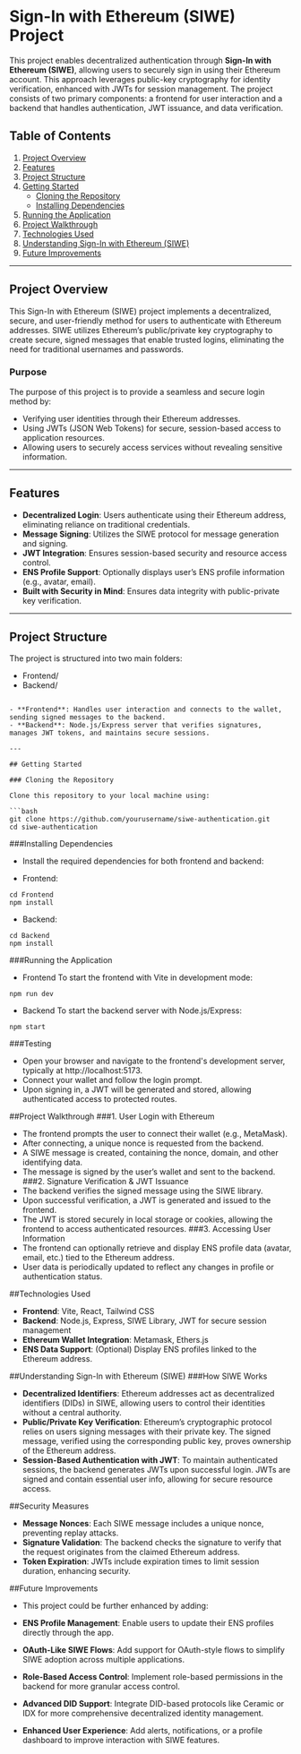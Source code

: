 # Sign-In with Ethereum (SIWE) Project

This project enables decentralized authentication through **Sign-In with Ethereum (SIWE)**, allowing users to securely sign in using their Ethereum account. This approach leverages public-key cryptography for identity verification, enhanced with JWTs for session management. The project consists of two primary components: a frontend for user interaction and a backend that handles authentication, JWT issuance, and data verification.

## Table of Contents

1. [Project Overview](#project-overview)
2. [Features](#features)
3. [Project Structure](#project-structure)
4. [Getting Started](#getting-started)
   - [Cloning the Repository](#cloning-the-repository)
   - [Installing Dependencies](#installing-dependencies)
5. [Running the Application](#running-the-application)
6. [Project Walkthrough](#project-walkthrough)
7. [Technologies Used](#technologies-used)
8. [Understanding Sign-In with Ethereum (SIWE)](#understanding-sign-in-with-ethereum-siwe)
9. [Future Improvements](#future-improvements)

---

## Project Overview

This Sign-In with Ethereum (SIWE) project implements a decentralized, secure, and user-friendly method for users to authenticate with Ethereum addresses. SIWE utilizes Ethereum’s public/private key cryptography to create secure, signed messages that enable trusted logins, eliminating the need for traditional usernames and passwords.

### Purpose

The purpose of this project is to provide a seamless and secure login method by:
- Verifying user identities through their Ethereum addresses.
- Using JWTs (JSON Web Tokens) for secure, session-based access to application resources.
- Allowing users to securely access services without revealing sensitive information.

---

## Features

- **Decentralized Login**: Users authenticate using their Ethereum address, eliminating reliance on traditional credentials.
- **Message Signing**: Utilizes the SIWE protocol for message generation and signing.
- **JWT Integration**: Ensures session-based security and resource access control.
- **ENS Profile Support**: Optionally displays user’s ENS profile information (e.g., avatar, email).
- **Built with Security in Mind**: Ensures data integrity with public-private key verification.

---

## Project Structure

The project is structured into two main folders:

- Frontend/
- Backend/

```

- **Frontend**: Handles user interaction and connects to the wallet, sending signed messages to the backend.
- **Backend**: Node.js/Express server that verifies signatures, manages JWT tokens, and maintains secure sessions.

---

## Getting Started

### Cloning the Repository

Clone this repository to your local machine using:

```bash
git clone https://github.com/yourusername/siwe-authentication.git
cd siwe-authentication
```

###Installing Dependencies
- Install the required dependencies for both frontend and backend:

- Frontend:
```
cd Frontend
npm install
```

- Backend:
```
cd Backend
npm install
```

###Running the Application
- Frontend
To start the frontend with Vite in development mode:
```
npm run dev
```
- Backend
To start the backend server with Node.js/Express:
```
npm start
```

###Testing
- Open your browser and navigate to the frontend's development server, typically at http://localhost:5173.
- Connect your wallet and follow the login prompt.
- Upon signing in, a JWT will be generated and stored, allowing authenticated access to protected routes.

##Project Walkthrough
###1. User Login with Ethereum
- The frontend prompts the user to connect their wallet (e.g., MetaMask).
- After connecting, a unique nonce is requested from the backend.
- A SIWE message is created, containing the nonce, domain, and other identifying data.
- The message is signed by the user’s wallet and sent to the backend.
###2. Signature Verification & JWT Issuance
- The backend verifies the signed message using the SIWE library.
- Upon successful verification, a JWT is generated and issued to the frontend.
- The JWT is stored securely in local storage or cookies, allowing the frontend to access authenticated resources.
###3. Accessing User Information
- The frontend can optionally retrieve and display ENS profile data (avatar, email, etc.) tied to the Ethereum address.
- User data is periodically updated to reflect any changes in profile or authentication status.
  
##Technologies Used
- **Frontend**: Vite, React, Tailwind CSS
- **Backend**: Node.js, Express, SIWE Library, JWT for secure session management
- **Ethereum Wallet Integration**: Metamask, Ethers.js
- **ENS Data Support**: (Optional) Display ENS profiles linked to the Ethereum address.

##Understanding Sign-In with Ethereum (SIWE)
###How SIWE Works
- **Decentralized Identifiers**: Ethereum addresses act as decentralized identifiers (DIDs) in SIWE, allowing users to control their identities without a central authority.
- **Public/Private Key Verification**: Ethereum’s cryptographic protocol relies on users signing messages with their private key. The signed message, verified using the corresponding public key, proves ownership of the Ethereum address.
- **Session-Based Authentication with JWT**: To maintain authenticated sessions, the backend generates JWTs upon successful login. JWTs are signed and contain essential user info, allowing for secure resource access.

##Security Measures
- **Message Nonces**: Each SIWE message includes a unique nonce, preventing replay attacks.
- **Signature Validation**: The backend checks the signature to verify that the request originates from the claimed Ethereum address.
- **Token Expiration**: JWTs include expiration times to limit session duration, enhancing security.

##Future Improvements
- This project could be further enhanced by adding:

- **ENS Profile Management**: Enable users to update their ENS profiles directly through the app.
- **OAuth-Like SIWE Flows**: Add support for OAuth-style flows to simplify SIWE adoption across multiple applications.
- **Role-Based Access Control**: Implement role-based permissions in the backend for more granular access control.
- **Advanced DID Support**: Integrate DID-based protocols like Ceramic or IDX for more comprehensive decentralized identity management.
- **Enhanced User Experience**: Add alerts, notifications, or a profile dashboard to improve interaction with SIWE features.

